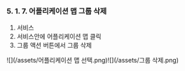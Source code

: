 ### 5. 1. 7. 어플리케이션 맵 그룹 삭제

1. 서비스
2. 서비스안에 어플리케이션 맵 클릭
3. 그룹 액션 버튼에서 그룹 삭제

![](/assets/어플리케이션 맵 선택.png)![](/assets/그룹 삭제.png)


